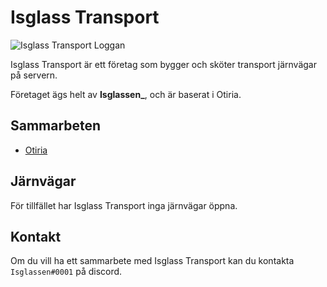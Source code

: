 # Isglass Transport

![Isglass Transport Loggan](../../filer/isglassen/transport/IsglassTransport.png)

Isglass Transport är ett företag som bygger och sköter transport järnvägar på servern.

Företaget ägs helt av **Isglassen_**, och är baserat i Otiria.

## Sammarbeten

- [Otiria](otiria/)

## Järnvägar

För tillfället har Isglass Transport inga järnvägar öppna.

## Kontakt

Om du vill ha ett sammarbete med Isglass Transport kan du kontakta `Isglassen#0001` på discord.

